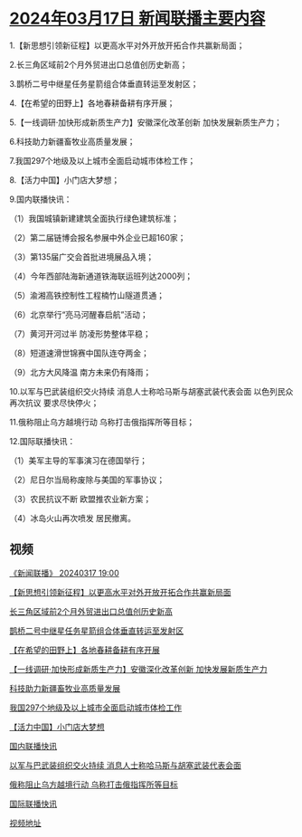 # [2024年03月17日 新闻联播主要内容](https://tv.cctv.com/lm/xwlb/day/20240317.shtml)

1.【新思想引领新征程】以更高水平对外开放开拓合作共赢新局面；

2.长三角区域前2个月外贸进出口总值创历史新高；

3.鹊桥二号中继星任务星箭组合体垂直转运至发射区；

4.【在希望的田野上】各地春耕备耕有序开展；

5.【一线调研·加快形成新质生产力】安徽深化改革创新 加快发展新质生产力；

6.科技助力新疆畜牧业高质量发展；

7.我国297个地级及以上城市全面启动城市体检工作；

8.【活力中国】小门店大梦想；

9.国内联播快讯：

（1）我国城镇新建建筑全面执行绿色建筑标准；

（2）第二届链博会报名参展中外企业已超160家；

（3）第135届广交会首批进境展品入境；

（4）今年西部陆海新通道铁海联运班列达2000列；

（5）渝湘高铁控制性工程楠竹山隧道贯通；

（6）北京举行“亮马河醒春启航”活动；

（7）黄河开河过半 防凌形势整体平稳；

（8）短道速滑世锦赛中国队连夺两金；

（9）北方大风降温 南方未来仍有降雨；

10.以军与巴武装组织交火持续 消息人士称哈马斯与胡塞武装代表会面 以色列民众再次抗议 要求尽快停火；

11.俄称阻止乌方越境行动 乌称打击俄指挥所等目标；

12.国际联播快讯：

（1）美军主导的军事演习在德国举行；

（2）尼日尔当局称废除与美国的军事协议；

（3）农民抗议不断 欧盟推农业新方案；

（4）冰岛火山再次喷发 居民撤离。

## 视频

[《新闻联播》 20240317 19:00](https://tv.cctv.com/2024/03/17/VIDECbAQ7LrHCIODePV3EtCf240317.shtml)

[【新思想引领新征程】以更高水平对外开放开拓合作共赢新局面](https://tv.cctv.com/2024/03/17/VIDEiWrjn9p98aU31KkyC0Tl240317.shtml)

[长三角区域前2个月外贸进出口总值创历史新高](https://tv.cctv.com/2024/03/17/VIDEfZDHoxcmG1fR1q3pQP2c240317.shtml)

[鹊桥二号中继星任务星箭组合体垂直转运至发射区](https://tv.cctv.com/2024/03/17/VIDERSYNN9WrOdzozYreYDYj240317.shtml)

[【在希望的田野上】各地春耕备耕有序开展](https://tv.cctv.com/2024/03/17/VIDEBjOwAfDkHtX4cMfQtpuF240317.shtml)

[【一线调研·加快形成新质生产力】安徽深化改革创新 加快发展新质生产力](https://tv.cctv.com/2024/03/17/VIDEo260rmsOk38PcjoyYgBE240317.shtml)

[科技助力新疆畜牧业高质量发展](https://tv.cctv.com/2024/03/17/VIDEaiq0Z5B4hPnmkrvpn746240317.shtml)

[我国297个地级及以上城市全面启动城市体检工作](https://tv.cctv.com/2024/03/17/VIDELIrzICfbRDvuEv643GfF240317.shtml)

[【活力中国】小门店大梦想](https://tv.cctv.com/2024/03/17/VIDEpYbQdG9ddxUm4pfLb87H240317.shtml)

[国内联播快讯](https://tv.cctv.com/2024/03/17/VIDE0uU2TlUCaYxRt8qBGsvZ240317.shtml)

[以军与巴武装组织交火持续 消息人士称哈马斯与胡塞武装代表会面](https://tv.cctv.com/2024/03/17/VIDEC0ELqrc7xKU5LuxcTHvY240317.shtml)

[俄称阻止乌方越境行动 乌称打击俄指挥所等目标](https://tv.cctv.com/2024/03/17/VIDERDHnKZQN7kQ3y3qPOj6i240317.shtml)

[国际联播快讯](https://tv.cctv.com/2024/03/17/VIDE6I0JufH4EXIrFG5InQCN240317.shtml)

[视频地址](https://tv.cctv.com/lm/xwlb/day/20240317.shtml) 


